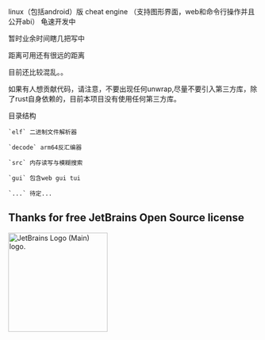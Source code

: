 linux（包括android）版 cheat engine （支持图形界面，web和命令行操作并且公开abi） 龟速开发中

暂时业余时间瞎几把写中

距离可用还有很远的距离

目前还比较混乱。。

如果有人想贡献代码，请注意，不要出现任何unwrap,尽量不要引入第三方库，除了rust自身依赖的，目前本项目没有使用任何第三方库。

目录结构

	`elf` 二进制文件解析器
	
	`decode` arm64反汇编器

	`src` 内存读写与模糊搜索
	
	`gui` 包含web gui tui

	`...` 待定...

## Thanks for free JetBrains Open Source license

<img src="https://resources.jetbrains.com/storage/products/company/brand/logos/jb_beam.png" alt="JetBrains Logo (Main) logo." height="200"/>
